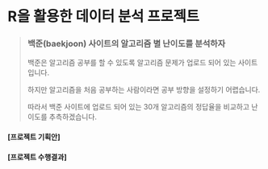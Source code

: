# R을 활용한 데이터 분석 프로젝트

> ### 백준(baekjoon) 사이트의 알고리즘 별 난이도를 분석하자
>
> 백준은 알고리즘 공부를 할 수 있도록 알고리즘 문제가 업로드 되어 있는 사이트입니다.
>
> 하지만 알고리즘을 처음 공부하는 사람이라면 공부 방향을 설정하기 어렵습니다.
>
> 따라서 백준 사이트에 업로드 되어 있는 30개 알고리즘의 정답율을 비교하고 난이도를 추측하겠습니다.

#### [프로젝트 기획안]

#### [프로젝트 수행결과]



